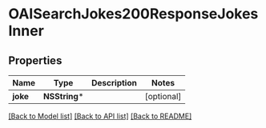 # OAISearchJokes200ResponseJokesInner

## Properties
Name | Type | Description | Notes
------------ | ------------- | ------------- | -------------
**joke** | **NSString*** |  | [optional] 

[[Back to Model list]](../README.md#documentation-for-models) [[Back to API list]](../README.md#documentation-for-api-endpoints) [[Back to README]](../README.md)


